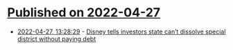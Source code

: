 # [Published on 2022-04-27](index.md)

* [2022-04-27, 13:28:29](https://news.ycombinator.com/item?id=31179582) - [Disney tells investors state can’t dissolve special district without paying debt](https://www.miamiherald.com/news/politics-government/state-politics/article260783972.html)
